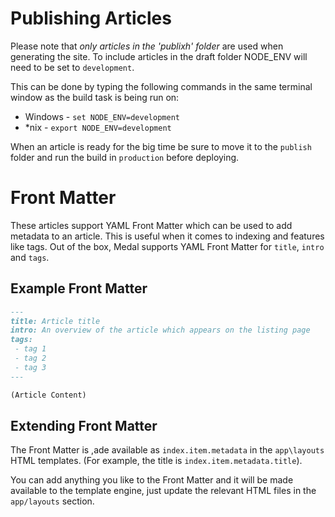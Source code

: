 # Publishing Articles

Please note that *only articles in the 'publixh' folder* are used when generating the site. To include articles 
in the draft folder NODE_ENV will need to be set to `development`.

This can be done by typing the following commands in the same terminal window as the build task is being run on:

- Windows - `set NODE_ENV=development`
- *nix - `export NODE_ENV=development`

When an article is ready for the big time be sure to move it to the `publish` folder and run the build in 
`production` before deploying.

# Front Matter

These articles support YAML Front Matter which can be used to add metadata to an article. This is useful 
when it comes to indexing and features like tags. Out of the box, Medal supports YAML Front Matter for  `title`,
`intro` and `tags`.

## Example Front Matter

```article.md
---
title: Article title
intro: An overview of the article which appears on the listing page
tags:
 - tag 1
 - tag 2
 - tag 3
---

(Article Content)
```

## Extending Front Matter

The Front Matter is ,ade available as `index.item.metadata` in 
the `app\layouts` HTML templates. (For example, the title is `index.item.metadata.title`).

You can add anything you like to the Front Matter and it will be made available to the template engine, just 
update the relevant HTML files in the `app/layouts` section.


